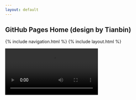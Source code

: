```yaml
---
layout: default
---
```


## GitHub Pages Home (design by Tianbin)

{% include navigation.html %}
{% include layout.html %}

<body>
  <div id="video_wrapper">
    <video autoplay loop>
        <source src="https://drive.google.com/uc?export=view&id=1Qote5m--Bme0bE4_o6wAKNRxWY8pJnuL" type="video/mp4">
    </video>
    <div id="wrapper"></div>
  </div>
</body>
